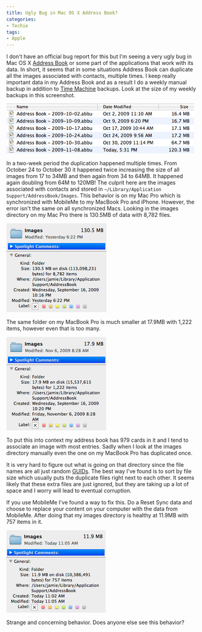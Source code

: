 ```yaml
---
title: Ugly Bug in Mac OS X Address Book?
categories:
- Techie
tags:
- Apple
---
```


I don't have an official bug report for this but I'm seeing a very ugly bug in Mac OS X [Address Book](http://en.wikipedia.org/wiki/Address_Book_(application)) or some part of the applications that work with its data. In short, it seems that in some situations Address Book can duplicate all the images associated with contacts, multiple times.
I keep really important data in my Address Book and as a result I do a weekly manual backup in addition to [Time Machine](http://en.wikipedia.org/wiki/Time_Machine_(Apple_software)) backups. Look at the size of my weekly backups in this screenshot.

[![Address Book Backup File Sizes](/assets/posts/2009/Address-Book-Backup-File-Sizes.png)](/assets/posts/2009/Address-Book-Backup-File-Sizes.png)

In a two-week period the duplication happened multiple times. From October 24 to October 30 it happened twice increasing the size of all images from 17 to 34MB and then again from 34 to 64MB. It happened again doubling from 64M to 120MB! The culprit here are the images associated with contacts and stored in `~/Library/Application Support/AddressBook/Images`. This behavior is on my Mac Pro which is synchronized with MobileMe to my MacBook Pro and iPhone. However, the error isn't the same on all synchronized Macs. Looking in the images directory on my Mac Pro there is 130.5MB of data with 8,782 files.

<!-- more -->

[![images folder on mac pro](/assets/posts/2009/images-folder-on-mac-pro.png)](/assets/posts/2009/images-folder-on-mac-pro.png)

The same folder on my MacBook Pro is much smaller at 17.9MB with 1,222 items, however even that is too many.

[![images folder on macbook pro](/assets/posts/2009/images-folder-on-macbook-pro.png)](/assets/posts/2009/images-folder-on-macbook-pro.png)

To put this into context my address book has 979 cards in it and I tend to associate an image with most entries. Sadly when I look at the images directory manually even the one on my MacBook Pro has duplicated once.

It is very hard to figure out what is going on that directory since the file names are all just random [GUIDs](http://en.wikipedia.org/wiki/Guid). The best way I've found is to sort by file size which usually puts the duplicate files right next to each other. It seems likely that these extra files are just ignored, but they are taking up a lot of space and I worry will lead to eventual corruption.

If you use MobileMe I've found a way to fix this. Do a Reset Sync data and choose to replace your content on your computer with the data from MobileMe. After doing that my images directory is healthy at 11.9MB with 757 items in it.

[![fixed-images-directory](/assets/posts/2009/fixed-images-directory.png)](/assets/posts/2009/fixed-images-directory.png)

Strange and concerning behavior. Does anyone else see this behavior?
